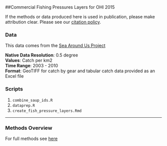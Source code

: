 ##Commercial Fishing Pressures Layers for OHI 2015

If the methods or data produced here is used in publication, please make attribution clear. Please see our [citation policy](http://ohi-science.org/citation-policy/).

### Data

This data comes from the [Sea Around Us Project](http://www.seaaroundus.org/)

**Native Data Resolution**: 0.5 degree  
**Values**: Catch per km2  
**Time Range**: 2003 - 2010  
**Format**: GeoTIFF for catch by gear and tabular catch data provided as an Excel file  

### Scripts

1. `combine_saup_ids.R`
2. `dataprep.R`
3. `create_fish_pressure_layers.Rmd`

***

### Methods Overview

For full methods see [here](https://cdn.rawgit.com/OHI-Science/ohiprep/master/globalprep/Pressures_fishing/v2015/fishing_pressure_layers.html)